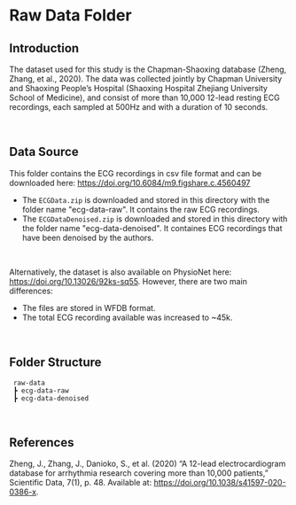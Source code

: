 # Raw Data Folder

## Introduction
The dataset used for this study is the Chapman-Shaoxing database (Zheng, Zhang, et al., 2020). The data was collected jointly by Chapman University and Shaoxing People’s Hospital (Shaoxing Hospital Zhejiang University School of Medicine), and consist of more than 10,000 12-lead resting ECG recordings, each sampled at 500Hz and with a duration of 10 seconds.

<br/>

## Data Source
This folder contains the ECG recordings in csv file format and can be downloaded here: https://doi.org/10.6084/m9.figshare.c.4560497
- The `ECGData.zip` is downloaded and stored in this directory with the folder name "ecg-data-raw". It contains the raw ECG recordings.
- The `ECGDataDenoised.zip` is downloaded and stored in this directory with the folder name "ecg-data-denoised". It containes ECG recordings that have been denoised by the authors.

<br/>

Alternatively, the dataset is also available on PhysioNet here: https://doi.org/10.13026/92ks-sq55. However, there are two main differences:
- The files are stored in WFDB format.
- The total ECG recording available was increased to ~45k.

<br/>

## Folder Structure

```
 raw-data
 ┣ ecg-data-raw
 ┣ ecg-data-denoised
```

<br>

## References
Zheng, J., Zhang, J., Danioko, S., et al. (2020) “A 12-lead electrocardiogram database for arrhythmia research covering more than 10,000 patients,” Scientific Data, 7(1), p. 48. Available at: https://doi.org/10.1038/s41597-020-0386-x.